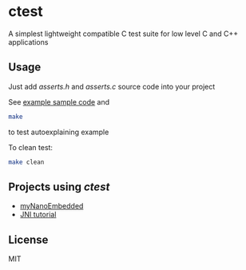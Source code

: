 # ctest

A simplest lightweight compatible C test suite for low level C and C++ applications

## Usage

Just add _asserts.h_ and _asserts.c_ source code into your project

See [example sample code](https://github.com/devfabiosilva/ctest/tree/master/example) and

```sh
make
```

to test autoexplaining example

To clean test:
```sh
make clean
```

## Projects using _ctest_

- [myNanoEmbedded](https://github.com/devfabiosilva/myNanoEmbedded)
- [JNI tutorial](https://github.com/devfabiosilva/jni_tutorial)

## License

MIT

